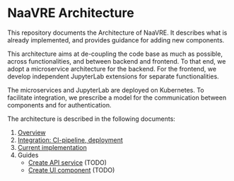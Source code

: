 # NaaVRE Architecture

This repository documents the Architecture of NaaVRE.
It describes what is already implemented, and provides guidance for adding new components.

This architecture aims at de-coupling the code base as much as possible, across functionalities, and between backend and frontend.
To that end, we adopt a microservice architecture for the backend.
For the frontend, we develop independent JupyterLab extensions for separate functionalities.

The microservices and JupyterLab are deployed on Kubernetes.
To facilitate integration, we prescribe a model for the communication between components and for authentication.

The architecture is described in the following documents:

1. [Overview](./overview.md)
2. [Integration: CI-pipeline, deployment](./ci-and-deployment.md)
3. [Current implementation](./implementation.md)
4. Guides
   - [Create API service](./guide-api-service.md) (TODO)
   - [Create UI component](./guide-ui-component.md) (TODO)
